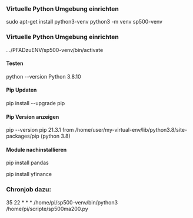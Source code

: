 ### Virtuelle Python Umgebung einrichten

sudo apt-get install python3-venv
python3 -m venv sp500-venv


### Virtuelle Python Umgebung einrichten
. ./PFADzuENV/sp500-venv/bin/activate

#### Testen
python --version
Python 3.8.10

#### Pip Updaten
pip install --upgrade pip

#### Pip Version anzeigen
pip --version
pip 21.3.1 from /home/user/my-virtual-env/lib/python3.8/site-packages/pip (python 3.8)

#### Module nachinstallieren
pip install pandas

pip install yfinance



### Chronjob dazu:
35 22 * * * /home/pi/sp500-venv/bin/python3 /home/pi/scripte/sp500ma200.py
